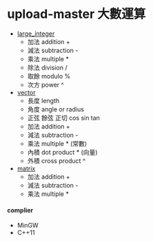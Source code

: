 # upload-master 大數運算

* <a href="https://github.com/clayshaw/upload-master/blob/master/math/big_int/" target="block">large_integer</a>
    * 加法 addition +  
    * 減法 subtraction -  
    * 乘法 multiple *  
    * 除法 division /  
    * 取餘 modulo %  
    * 次方 power ^  
* <a href="https://github.com/clayshaw/upload-master/blob/master/math/vector/">vector</a>  
    * 長度 length  
    * 角度 angle or radius  
    * 正弦 餘弦 正切 cos sin tan  
    * 加法 addition +  
    * 減法 subtraction -  
    * 乘法 multiple * (常數)  
    * 內積 dot product * (向量)  
    * 外積 cross product ^  
* <a href="https://github.com/clayshaw/upload-master/blob/master/math/matrix/">matrix</a>
    * 加法 addition +  
    * 減法 subtraction -  
    * 乘法 multiple *  
    
    
#### complier  
   * MinGW
   * C++11
